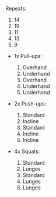 Repeats:
1. 14
2. 19
3. 11
4. 13
5. 9 

- 1x Pull-ups:
	1. Overhand    
	2. Underhand
	3. Overhand    
	4. Underhand
	5. Underhand

- 2x Push-ups:
	1. Standard    
	2. Incline    
	3. Standard
	4. Incline    
	5. Incline

- 4x Squats:
	1. Standard    
	2. Lunges    
	3. Standard
	4. Lunges    
	5. Lunges